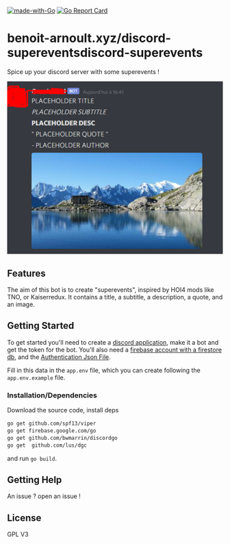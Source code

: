 [![made-with-Go](https://img.shields.io/badge/Made%20with-Go-1f425f.svg)](http://golang.org) [![Go Report Card](https://goreportcard.com/badge/github.com/PiiXelx64/benoit-arnoult.xyz/discord-superevents)](https://goreportcard.com/report/github.com/PiiXelx64/benoit-arnoult.xyz/discord-superevents)
# benoit-arnoult.xyz/discord-supereventsdiscord-superevents

Spice up your discord server with some superevents !

![Bot in action](bot_preview.png)
## Features

The aim of this bot is to create "superevents", inspired by HOI4 mods like TNO, or Kaiserredux.
It contains a title, a subtitle, a description, a quote, and an image.

## Getting Started

To get started you'll need to  create a [discord application](https://discord.com/developers/applications), make it a bot and get the token for the bot. You'll also need a [firebase account with a firestore db](https://firebase.google.com/docs/firestore/), and the [Authentication Json File](https://firebase.google.com/docs/admin/setup?authuser=0#use-oauth-2-0-refresh-token).

Fill in this data in the `app.env` file, which you can create following the `app.env.example` file.

### Installation/Dependencies

Download the source code, install deps
```sh
go get github.com/spf13/viper
go get firebase.google.com/go
go get github.com/bwmarrin/discordgo
go get  github.com/lus/dgc
```
and run `go build`.
## Getting Help

An issue ? open an issue !

## License

GPL V3
